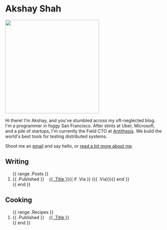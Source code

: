 # Akshay Shah

<img alt="" src="/static/headshot-2023-300x300.webp" height="300px" width="300px">

Hi there! I'm Akshay, and you've stumbled across my oft-neglected blog. I'm a
programmer in foggy San Francisco. After stints at Uber, Microsoft, and a pile
of startups, I'm currently the Field CTO at
[Antithesis](https://antithesis.com). We build the world's best tools for
testing distributed systems.

Shoot me an [email](mailto:akshay@akshayshah.org) and say hello, or
[read a bit more about me](/colophon/).

## Writing

<ol class="post-list">
{{ range .Posts }}
<li>
  <span class="post-date">{{ .Published }} &nbsp;&nbsp;</span>
  <a href="{{ .Link }}">{{ .Title }}</a>{{ if .Via }} ({{ .Via}}){{ end }}
</li>
{{ end }}
</ol>

## Cooking

<ol class="post-list">
{{ range .Recipes }}
<li>
  <span class="post-date">{{ .Published }} &nbsp;&nbsp;</span>
  <a href="{{ .Link }}">{{ .Title }}</a>
</li>
{{ end }}
</ol>

